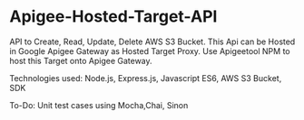 # Apigee-Hosted-Target-API
API to Create, Read, Update, Delete AWS S3 Bucket. This Api can be Hosted in Google Apigee Gateway as Hosted Target Proxy.
Use Apigeetool NPM to host this Target onto Apigee Gateway.

Technologies used: Node.js, Express.js, Javascript ES6, AWS S3 Bucket, SDK

To-Do: Unit test cases using Mocha,Chai, Sinon

